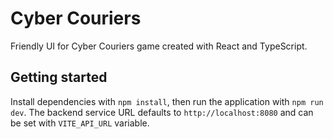 # Cyber Couriers

Friendly UI for Cyber Couriers game created with React and TypeScript.

## Getting started

Install dependencies with `npm install`, then run the application with `npm run dev`. 
The backend service URL defaults to `http://localhost:8080` and can be set with `VITE_API_URL` variable.